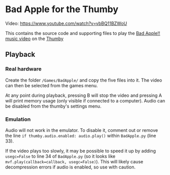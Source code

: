 # Bad Apple for the Thumby
Video: https://www.youtube.com/watch?v=vbBQ11BZWoU

This contains the source code and supporting files to play the [Bad Apple!!](https://en.wikipedia.org/wiki/Bad_Apple!!) [music video](https://www.youtube.com/watch?v=i41KoE0iMYU&t=0s) on the [Thumby](https://thumby.us/)

## Playback

### Real hardware
Create the folder `/Games/BadApple/` and copy the five files into it. The video can then be selected from the games menu.

At any point during playback, pressing B will stop the video and pressing A will print memory usage (only visible if connected to a computer).
Audio can be disabled from the thumby's settings menu.

### Emulation
Audio will not work in the emulator. To disable it, comment out or remove the line `if thumby.audio.enabled: audio.play()` within `BadApple.py` (line 33).

If the video plays too slowly, it may be possible to speed it up by adding `usegc=False` to line 34 of `BadApple.py` (so it looks like `mvf.play(callback=callback, usegc=False)`). This will likely cause decompression errors if audio is enabled, so use with caution.
